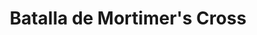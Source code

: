 ﻿---
title: "Batalla de Mortimer's Cross"
permalink: periodes_816.html
layout: periode
dataInici: 1461-02-02
sidebar: periodes
pares:
  - id: 590
    title: "Guerra de las Dos Rosas"
    dataInici: "(1455)"
    dataFi: "(1485)"

fills:
jocsPrincipals:
jocsEscenaris:
jocsEpoca:
  - title: "Table Battles: Wars of the Roses"
    bggId: 239769
    escenari: "Mortimer's Cross"
    dataInici: 
    dataFi: 

jocsEpocaEscenaris:
---

